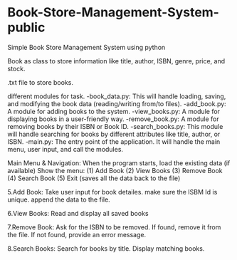# Book-Store-Management-System-public
Simple Book Store Management System using python

Book as class to store information like title, author, ISBN, genre, price, and stock.

.txt file to store books.

different modules for task. -book_data.py: This will handle loading, saving, and modifying the book data (reading/writing from/to files). -add_book.py: A module for adding books to the system. -view_books.py: A module for displaying books in a user-friendly way. -remove_book.py: A module for removing books by their ISBN or Book ID. -search_books.py: This module will handle searching for books by different attributes like title, author, or ISBN. -main.py: The entry point of the application. It will handle the main menu, user input, and call the modules.

Main Menu & Navigation: When the program starts, load the existing data (if available) Show the menu: (1) Add Book (2) View Books (3) Remove Book (4) Search Book (5) Exit (saves all the data back to the file)

5.Add Book: Take user input for book detailes. make sure the ISBM Id is unique. append the data to the file.

6.View Books: Read and display all saved books

7.Remove Book: Ask for the ISBN to be removed. If found, remove it from the file. If not found, provide an error message.

8.Search Books: Search for books by title. Display matching books.
